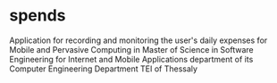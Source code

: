 # spends

Application for recording and monitoring the user's daily expenses for Mobile and Pervasive Computing in Master of Science
in Software Engineering for Internet and Mobile Applications department of its Computer Engineering Department
TEI of Thessaly
